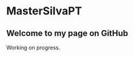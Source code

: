 <!DOCTYPE html>
<html>
<body>
<h1>MasterSilvaPT</h1>
<h2>Welcome to my page on GitHub</h2>
<p>Working on progress.</p>
</body>
</html> 
